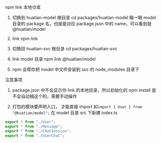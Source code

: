 npm link 本地仓库

1. 切换到 huatian-model 根目录
   cd packages/huatian-model
   瞄一眼 model 目录的 package 名，也就是对应 package.json 中的 name，可以看到是@huatian/model

2. link
   npm link

3. 切换回 huatian-svc 根目录
   cd packages/huatian-svc

4. link model 目录
   npm link @huatian/model

5. npm 会帮你把 model 中文件安装到 svc 的 node_modules 目录下

注意事项

1. package.json 中不会显示你 link 的本地目录，所以初始化的 npm install 是不会自动搞这个的，需要手动操作

2. 打包的模块要声明入口， 才能直接 import
   如`import { User } from "@huatian/model";`
   在 model 目录 src 下新建 index.ts

```js
export * from "./User";
export * from "./Message";
export * from "./ChatSession";
export * from "./UserChat";
```
